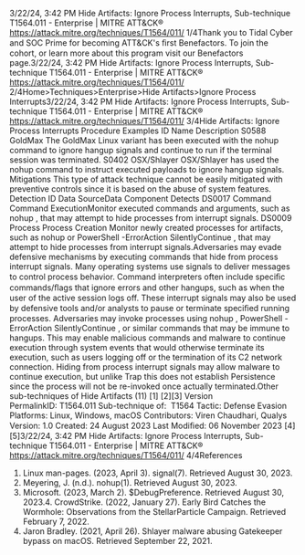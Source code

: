 3/22/24, 3:42 PM Hide Artifacts: Ignore Process Interrupts, Sub-technique T1564.011 - Enterprise | MITRE ATT&CK®
https://attack.mitre.org/techniques/T1564/011/ 1/4Thank you to Tidal Cyber and SOC Prime for becoming ATT&CK's ﬁrst Benefactors. To join the cohort, or learn more about this program visit our
Benefactors page.3/22/24, 3:42 PM Hide Artifacts: Ignore Process Interrupts, Sub-technique T1564.011 - Enterprise | MITRE ATT&CK®
https://attack.mitre.org/techniques/T1564/011/ 2/4Home>Techniques>Enterprise>Hide Artifacts>Ignore Process Interrupts3/22/24, 3:42 PM Hide Artifacts: Ignore Process Interrupts, Sub-technique T1564.011 - Enterprise | MITRE ATT&CK®
https://attack.mitre.org/techniques/T1564/011/ 3/4Hide Artifacts: Ignore Process Interrupts
Procedure Examples
ID Name Description
S0588 GoldMax The GoldMax Linux variant has been executed with the nohup command to ignore hangup signals and
continue to run if the terminal session was terminated.
S0402 OSX/Shlayer OSX/Shlayer has used the nohup command to instruct executed payloads to ignore hangup signals.
Mitigations
This type of attack technique cannot be easily mitigated with preventive controls since it is based on the abuse of system features.
Detection
ID Data SourceData Component Detects
DS0017 Command Command
ExecutionMonitor executed commands and arguments, such as nohup , that may attempt to hide
processes from interrupt signals.
DS0009 Process Process Creation Monitor newly created processes for artifacts, such as nohup or PowerShell -ErrorAction
SilentlyContinue , that may attempt to hide processes from interrupt signals.Adversaries may evade defensive mechanisms by executing commands that hide from process interrupt signals. Many operating systems
use signals to deliver messages to control process behavior. Command interpreters often include speciﬁc commands/ﬂags that ignore errors
and other hangups, such as when the user of the active session logs off. These interrupt signals may also be used by defensive tools
and/or analysts to pause or terminate speciﬁed running processes.
Adversaries may invoke processes using nohup , PowerShell -ErrorAction SilentlyContinue , or similar commands that may be immune
to hangups. This may enable malicious commands and malware to continue execution through system events that would otherwise
terminate its execution, such as users logging off or the termination of its C2 network connection.
Hiding from process interrupt signals may allow malware to continue execution, but unlike Trap this does not establish Persistence since the
process will not be re-invoked once actually terminated.Other sub-techniques of Hide Artifacts (11)
[1]
[2][3]
Version PermalinkID: T1564.011
Sub-technique of:  T1564
 
Tactic: Defense Evasion
 
Platforms: Linux, Windows, macOS
Contributors: Viren Chaudhari, Qualys
Version: 1.0
Created: 24 August 2023
Last Modiﬁed: 06 November 2023
[4]
[5]3/22/24, 3:42 PM Hide Artifacts: Ignore Process Interrupts, Sub-technique T1564.011 - Enterprise | MITRE ATT&CK®
https://attack.mitre.org/techniques/T1564/011/ 4/4References
1. Linux man-pages. (2023, April 3). signal(7). Retrieved August
30, 2023.
2. Meyering, J. (n.d.). nohup(1). Retrieved August 30, 2023.
3. Microsoft. (2023, March 2). $DebugPreference. Retrieved
August 30, 2023.4. CrowdStrike. (2022, January 27). Early Bird Catches the
Wormhole: Observations from the StellarParticle Campaign.
Retrieved February 7, 2022.
5. Jaron Bradley. (2021, April 26). Shlayer malware abusing
Gatekeeper bypass on macOS. Retrieved September 22, 2021.